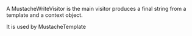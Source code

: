 A MustacheWriteVisitor is the main visitor produces a final string from a template and a context object. 

It is used by MustacheTemplate